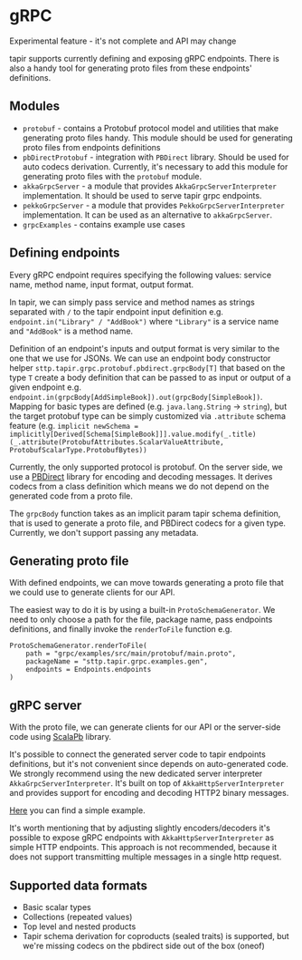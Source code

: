 # gRPC

Experimental feature - it's not complete and API may change

tapir supports currently defining and exposing gRPC endpoints. There is also a handy tool for generating proto files
from these endpoints' definitions.

## Modules

* `protobuf` - contains a Protobuf protocol model and utilities that make generating proto files handy. This module
  should be used for generating proto files from endpoints definitions
* `pbDirectProtobuf` - integration with `PBDirect` library. Should be used for auto codecs derivation. Currently, it's
  necessary to add this module for generating proto files with the `protobuf` module.
* `akkaGrpcServer` - a module that provides `AkkaGrpcServerInterpreter` implementation. It should be used to serve tapir
  grpc endpoints.
* `pekkoGrpcServer` - a module that provides `PekkoGrpcServerInterpreter` implementation. It can be used as an
  alternative to `akkaGrpcServer`.
* `grpcExamples` - contains example use cases

## Defining endpoints

Every gRPC endpoint requires specifying the following values: service name, method name, input format,
output format.

In tapir, we can simply pass service and method names as strings separated with `/` to the tapir endpoint input
definition e.g. `endpoint.in("Library" / "AddBook")` where `"Library"` is a service name and `"AddBook"` is a method
name.

Definition of an endpoint's inputs and output format is very similar to the one that we use for JSONs. We can use an
endpoint body constructor helper `sttp.tapir.grpc.protobuf.pbdirect.grpcBody[T]` that based on the type `T` create a
body definition that can be passed to as input or output of a given endpoint
e.g. `endpoint.in(grpcBody[AddSimpleBook]).out(grpcBody[SimpleBook])`.
Mapping for basic types are defined (e.g. `java.lang.String` -> `string`), but the target protobuf type can be simply customized via `.attribute` schema feature 
(e.g. `implicit newSchema = implicitly[Derived[Schema[SimpleBook]]].value.modify(_.title)(_.attribute(ProtobufAttributes.ScalarValueAttribute, ProtobufScalarType.ProtobufBytes))`

Currently, the only supported protocol is protobuf. On the server side, we use
a [PBDirect](https://github.com/47degrees/pbdirect) library for encoding and decoding messages. It derives codecs from a
class definition which means we do not depend on the generated code from a proto file.

The `grpcBody` function takes as an implicit param tapir schema definition, that is used to generate a proto file, and
PBDirect codecs for a given type.
Currently, we don't support passing any metadata.

## Generating proto file

With defined endpoints, we can move towards generating a proto file that we could use to generate clients for our API.

The easiest way to do it is by using a built-in `ProtoSchemaGenerator`. We need to only choose a path for the file,
package name, pass endpoints definitions, and finally invoke the `renderToFile` function e.g.

```
ProtoSchemaGenerator.renderToFile(
    path = "grpc/examples/src/main/protobuf/main.proto",
    packageName = "sttp.tapir.grpc.examples.gen",
    endpoints = Endpoints.endpoints
)
```

## gRPC server

With the proto file, we can generate clients for our API or the server-side code
using [ScalaPb](https://scalapb.github.io) library.

It's possible to connect the generated server code to tapir endpoints definitions, but it's not convenient since depends
on auto-generated code. We strongly recommend using the new dedicated server interpreter `AkkaGrpcServerInterpreter`.
It's built on top of `AkkaHttpServerInterpreter` and provides support for encoding and decoding HTTP2 binary messages.

[Here](https://github.com/softwaremill/tapir/blob/master/grpc/examples/src/main/scala/sttp/tapir/grpc/examples/GrpcSimpleBooksExample.scala)
you can find a simple example.

It's worth mentioning that by adjusting slightly encoders/decoders it's possible to expose gRPC endpoints with 
`AkkaHttpServerInterpreter` as simple HTTP endpoints. This approach is not recommended, because it does not support
transmitting multiple messages in a single http request.

## Supported data formats
* Basic scalar types 
* Collections (repeated values)
* Top level and nested products
* Tapir schema derivation for coproducts (sealed traits) is supported, but we're missing codecs on the pbdirect side out of the box (oneof)